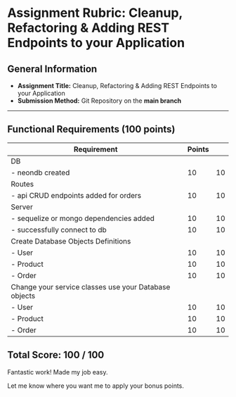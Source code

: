 # Assignment Rubric: Cleanup, Refactoring & Adding REST Endpoints to your Application

## General Information

- **Assignment Title:** Cleanup, Refactoring & Adding REST Endpoints to your Application
- **Submission Method:** Git Repository on the **main branch**

---

## Functional Requirements (100 points)

| Requirement                                           | Points |     |
| ----------------------------------------------------- | ------ | --- |
| DB                                                    |        |     |
| - neondb created                                      | 10     | 10  |
| Routes                                                |        |     |
| - api CRUD endpoints added for orders                 | 10     | 10  |
| Server                                                |        |     |
| - sequelize or mongo dependencies added               | 10     | 10  |
| - successfully connect to db                          | 10     | 10  |
| Create Database Objects Definitions                   |        |     |
| - User                                                | 10     | 10  |
| - Product                                             | 10     | 10  |
| - Order                                               | 10     | 10  |
| Change your service classes use your Database objects |        |     |
| - User                                                | 10     | 10  |
| - Product                                             | 10     | 10  |
| - Order                                               | 10     | 10  |

## Total Score: 100 / 100

Fantastic work! Made my job easy.

Let me know where you want me to apply your bonus points.




